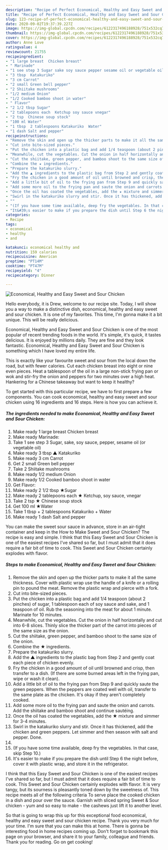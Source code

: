 ```yaml
---
description: "Recipe of Perfect Economical, Healthy and Easy Sweet and Sour Chicken"
title: "Recipe of Perfect Economical, Healthy and Easy Sweet and Sour Chicken"
slug: 123-recipe-of-perfect-economical-healthy-and-easy-sweet-and-sour-chicken
date: 2020-09-02T19:37:39.227Z
image: https://img-global.cpcdn.com/recipes/6122317496188928/751x532cq70/economical-healthy-and-easy-sweet-and-sour-chicken-recipe-main-photo.jpg
thumbnail: https://img-global.cpcdn.com/recipes/6122317496188928/751x532cq70/economical-healthy-and-easy-sweet-and-sour-chicken-recipe-main-photo.jpg
cover: https://img-global.cpcdn.com/recipes/6122317496188928/751x532cq70/economical-healthy-and-easy-sweet-and-sour-chicken-recipe-main-photo.jpg
author: Anne Love
ratingvalue: 4
reviewcount: 21755
recipeingredient:
- "1 large breast  Chicken breast"
- " Marinade"
- "1 see step 3 Sugar sake soy sauce pepper sesame oil or vegetable oil"
- "3 tbsp  Katakuriko"
- "3 cm Carrot"
- "2 small Green bell pepper"
- "2 Shiitake mushrooms"
- "1/2 medium Onion"
- "1/2 Cooked bamboo shoot in water"
- " Flavor"
- "2 1/2 tbsp Sugar"
- "2 tablepoons each  Ketchup soy sauce vnegar"
- "2 tsp  Chinese soup stock"
- "100 ml Water"
- "1 tbsp  2 tablespoons Katakuriko  Water"
- "1 dash Salt and pepper"
recipeinstructions:
- "Remove the skin and open up the thicker parts to make it all the same thickness. Cover with plastic wrap use the handle of a knife or a rolling pin to pound the meat. Remove the plastic wrap and pierce with a fork."
- "Cut into bite-sized pieces."
- "Put the chicken into a plastic bag and add 1/4 teaspoon (about 2 pinches) of sugar, 1 tablespoon each of soy sauce and sake, and 1 teaspoon of oil. Rub the seasoning into the meat for about 1 minute. Marinate for 10 minutes."
- "Meanwhile, cut the vegetables. Cut the onion in half horizontally and cut into 6-8 slices. Thinly slice the thicker part of the carrot into pieces of the same size as the onion."
- "Cut the shiitake, green pepper, and bamboo shoot to the same size of the onion."
- "Combine the ★ ingredients."
- "Prepare the katakuriko slurry."
- "Add the ▲ ingredients to the plastic bag from Step 2 and gently coat each piece of chicken evenly."
- "Fry the chicken in a good amount of oil until browned and crisp, then transfer to a dish. (If there are some burned areas left in the frying pan, wipe or wash it clean)."
- "Add a little bit of oil to the frying pan from Step 9 and quickly saute the green peppers. When the peppers are coated well with oil, transfer to the same plate as the chicken. It&#39;s okay if they aren&#39;t completely cooked."
- "Add some more oil to the frying pan and saute the onion and carrots. Add the shiitake and bamboo shoot and continue sautéing."
- "Once the oil has coated the vegetables, add the ★ mixture and simmer for 3-4 minutes."
- "Swirl in the katakuriko slurry and stir. Once it has thickened, add the chicken and green peppers. Let simmer and then season with salt and pepper. Done."
- ""
- "(If you have some time available, deep fry the vegetables. In that case, skip Step 10.)"
- "It&#39;s easier to make if you prepare the dish until Step 6 the night before, cover it with plastic wrap, and store it in the refrigerator."
categories:
- Recipe
tags:
- economical
- healthy
- and

katakunci: economical healthy and 
nutrition: 159 calories
recipecuisine: American
preptime: "PT14M"
cooktime: "PT47M"
recipeyield: "4"
recipecategory: Dinner

---
```



![Economical, Healthy and Easy Sweet and Sour Chicken](https://img-global.cpcdn.com/recipes/6122317496188928/751x532cq70/economical-healthy-and-easy-sweet-and-sour-chicken-recipe-main-photo.jpg)

Hello everybody, it is Drew, welcome to our recipe site. Today, I will show you a way to make a distinctive dish, economical, healthy and easy sweet and sour chicken. It is one of my favorites. This time, I'm gonna make it a bit unique. This will be really delicious.

Economical, Healthy and Easy Sweet and Sour Chicken is one of the most popular of recent trending foods in the world. It's simple, it's quick, it tastes delicious. It is enjoyed by millions daily. They are fine and they look fantastic. Economical, Healthy and Easy Sweet and Sour Chicken is something which I have loved my entire life.

This is exactly like your favourite sweet and sour from the local down the road, but with fewer calories. Cut each chicken breast into eight or nine even pieces. Heat a tablespoon of the oil in a large non-stick frying pan or wok and stir-fry the onion and peppers for two minutes over a high heat. Hankering for a Chinese takeaway but want to keep it healthy?


To get started with this particular recipe, we have to first prepare a few components. You can cook economical, healthy and easy sweet and sour chicken using 16 ingredients and 16 steps. Here is how you can achieve it.

<!--inarticleads1-->

##### The ingredients needed to make Economical, Healthy and Easy Sweet and Sour Chicken:

1. Make ready 1 large breast  Chicken breast
1. Make ready  Marinade:
1. Take 1 see step 3 Sugar, sake, soy sauce, pepper, sesame oil (or vegetable oil)
1. Make ready 3 tbsp ▲ Katakuriko
1. Make ready 3 cm Carrot
1. Get 2 small Green bell pepper
1. Take 2 Shiitake mushrooms
1. Make ready 1/2 medium Onion
1. Make ready 1/2 Cooked bamboo shoot in water
1. Get  Flavor:
1. Make ready 2 1/2 tbsp ★Sugar
1. Make ready 2 tablepoons each ★ Ketchup, soy sauce, vnegar
1. Take 2 tsp ★ Chinese soup stock
1. Get 100 ml ★Water
1. Take 1 tbsp + 2 tablespoons Katakuriko + Water
1. Make ready 1 dash Salt and pepper


You can make the sweet sour sauce in advance, store in an air-tight container and keep in the How to Make Sweet and Sour Chicken? The recipe is easy and simple. I think that this Easy Sweet and Sour Chicken is one of the easiest recipes I&#39;ve shared so far, but I must admit that it does require a fair bit of time to cook. This Sweet and Sour Chicken certainly explodes with flavor. 

<!--inarticleads2-->

##### Steps to make Economical, Healthy and Easy Sweet and Sour Chicken:

1. Remove the skin and open up the thicker parts to make it all the same thickness. Cover with plastic wrap use the handle of a knife or a rolling pin to pound the meat. Remove the plastic wrap and pierce with a fork.
1. Cut into bite-sized pieces.
1. Put the chicken into a plastic bag and add 1/4 teaspoon (about 2 pinches) of sugar, 1 tablespoon each of soy sauce and sake, and 1 teaspoon of oil. Rub the seasoning into the meat for about 1 minute. Marinate for 10 minutes.
1. Meanwhile, cut the vegetables. Cut the onion in half horizontally and cut into 6-8 slices. Thinly slice the thicker part of the carrot into pieces of the same size as the onion.
1. Cut the shiitake, green pepper, and bamboo shoot to the same size of the onion.
1. Combine the ★ ingredients.
1. Prepare the katakuriko slurry.
1. Add the ▲ ingredients to the plastic bag from Step 2 and gently coat each piece of chicken evenly.
1. Fry the chicken in a good amount of oil until browned and crisp, then transfer to a dish. (If there are some burned areas left in the frying pan, wipe or wash it clean).
1. Add a little bit of oil to the frying pan from Step 9 and quickly saute the green peppers. When the peppers are coated well with oil, transfer to the same plate as the chicken. It&#39;s okay if they aren&#39;t completely cooked.
1. Add some more oil to the frying pan and saute the onion and carrots. Add the shiitake and bamboo shoot and continue sautéing.
1. Once the oil has coated the vegetables, add the ★ mixture and simmer for 3-4 minutes.
1. Swirl in the katakuriko slurry and stir. Once it has thickened, add the chicken and green peppers. Let simmer and then season with salt and pepper. Done.
1. 
1. (If you have some time available, deep fry the vegetables. In that case, skip Step 10.)
1. It&#39;s easier to make if you prepare the dish until Step 6 the night before, cover it with plastic wrap, and store it in the refrigerator.


I think that this Easy Sweet and Sour Chicken is one of the easiest recipes I&#39;ve shared so far, but I must admit that it does require a fair bit of time to cook. This Sweet and Sour Chicken certainly explodes with flavor. It is very tangy, but its sourness is pleasantly toned down by the sweetness of. This recipe meets all of the following criteria To serve place the cooked chicken in a dish and pour over the sauce. Garnish with sliced spring Sweet &amp; Sour chicken - yum and so easy to make - the cashews just lift it to another level. 

So that is going to wrap this up for this exceptional food economical, healthy and easy sweet and sour chicken recipe. Thank you very much for your time. I'm sure that you can make this at home. There is gonna be interesting food in home recipes coming up. Don't forget to bookmark this page on your browser, and share it to your family, colleague and friends. Thank you for reading. Go on get cooking!
